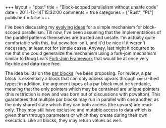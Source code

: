 +++
layout = "post"
title = "Block-scoped parallelism without unsafe code"
date = 2011-12-14T15:32:00
comments = true
categories = ["Rust", "PL"]
published = false
+++

I've been discussing my [evolving][bsp1] [ideas][bsp2] for a simple mechanism for
block-scoped parallelism.  Till now, I've been assuming that the implementations of
the parallel patterns themselves are trusted and unsafe.  I'm actually quite comfortable
with this, but pcwalton isn't, and it'd be nice if it weren't necessary, at least not
for simple cases.  Anyway, last night it occurred to me that one could generalize the
mechanism using a fork-join mechanism similar to Doug Lea's [Fork-Join 
Framework][fjf] that would be at once very flexible and data-race free.

The idea builds on the [par blocks][bsp1] I've been proposing.  For review,
a par block is essentially a block that can only access upvars through `const`-ified
types; in addition, the argument types of a par block must be sendable, meaning that
the only pointers which may be contained are unique pointers (this restriction
is new and was born out of discussions with pcwalton). This guarantees that
multiple par blocks may run in parallel with one another, as the only shared state which
they can both access (the upvars) are read-only.  They may still have exclusive and mutable
access to data which is given them through parameters or which they create 
during their own execution. Like all blocks, they may return values as well.


[bsp1]: /blog/2011/12/09/pure-blocks/
[bsp2]: /blog/2011/12/13/const-vs-mutable/
[fjf]: http://docs.oracle.com/javase/tutorial/essential/concurrency/forkjoin.html